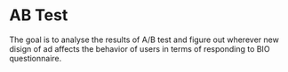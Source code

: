# AB Test
 The goal is to analyse the results of A/B test and figure out wherever new disign of ad affects the behavior of users in terms of responding to BIO questionnaire.
